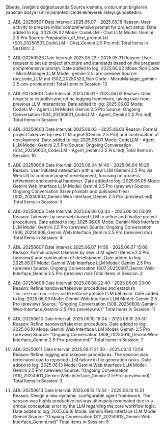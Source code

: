 Elbette, isteğiniz doğrultusunda Source kısmına, o oturumun bilgilerini yansıtan dosya ismini parantez içinde ekleyerek listeyi güncelledim:

1. ADL-20250507
Date Interval: 2025.05.07 - 2025.05.18
Reason: User activity to prepare initial comprehensive prompt for project setup.
Date added to log: 2025.06.02
Mode: CodeLLM - Chat
LLM Model: Gemini 2.5 Pro
Source: Preparation_of_first_prompt.txt (S01_20250507_CodeLLM - Chat_Gemini 2.5 Pro.md)
Total Items in Session: 3

2. ADL-20250523
Date Interval: 2025.05.23 - 2025.05.31
Reason: User request to set up project structure and standards based on the prepared comprehensive prompt.
Date added to log: 2025.06.02
Mode: Roo Code - MicroManager
LLM Model: gemini-2.5-pro-preview
Source: roo_code_LLM.md (S02_20250523_Roo Code - MicroManager_gemini-2.5-pro-preview.md)
Total Items in Session: 13

3. ADL-20250601
Date Interval: 2025.06.01 - 2025.06.02
Reason: User request to establish and refine logging framework, taking over from previous LLM interactions.
Date added to log: 2025.06.02
Mode: CodeLLM - Agent
LLM Model: Gemini 2.5 Pro
Source: Ongoing Conversation (S03_20250601_CodeLLM - Agent_Gemini 2.5 Pro.md)
Total Items in Session: 8

4. ADL-20250603
Date Interval: 2025.06.03 - 2025.06.03
Reason: Formal project takeover by new LLM agent (Gemini 2.5 Pro) and continuation of development.
Date added to log: 2025.06.03
Mode: CodeLLM - Agent
LLM Model: Gemini 2.5 Pro
Source: Ongoing Conversation (S04_20250603_CodeLLM - Agent_Gemini 2.5 Pro.md)
Total Items in Session: 10

5. ADL-20250604
Date Interval: 2025.06.04 14:40 - 2025.06.04 16:25
Reason: User initiated interaction with a new LLM (Gemini 2.5 Pro via Web UI) to continue project development, focusing on process refinement and eventual handover.
Date added to log: 2025.06.05
Mode: Gemini Web Interface
LLM Model: Gemini 2.5 Pro (preview)
Source: Ongoing Conversation (User prompts and uploaded files) (S05_20250604_Gemini Web Interface_Gemini 2.5 Pro (preview).md)
Total Items in Session: 5

6. ADL-20250606
Date Interval: 2025.06.06 03:44 - 2025.06.06 05:09
Reason: Takeover by new web-based LLM to refine and finalize project procedures.
Date added to log: 2025.06.06
Mode: Gemini Web Interface
LLM Model: Gemini 2.5 Pro (preview)
Source: Ongoing Conversation (S06_20250606_Gemini Web Interface_Gemini 2.5 Pro (preview).md)
Total Items in Session: 4

7. ADL-20250607
Date Interval: 2025.06.07 14:56 - 2025.06.07 15:08
Reason: Formal project takeover by new LLM agent (Gemini 2.5 Pro (preview)) and continuation of development.
Date added to log: 2025.06.07
Mode: Gemini Web Interface
LLM Model: Gemini 2.5 Pro (preview)
Source: Ongoing Conversation (S07_20250607_Gemini Web Interface_Gemini 2.5 Pro (preview).md)
Total Items in Session: 2

8. ADL-20250608
Date Interval: 2025.06.08 22:40 - 2025.06.09 23:00
Reason: Refine handover/takeover procedures and establish `llm_interaction_rules.md` to enforce precise LLM behavior.
Date added to log: 2025.06.09
Mode: Gemini Web Interface
LLM Model: Gemini 2.5 Pro (preview)
Source: "Ongoing Conversation (S08_20250608_Gemini-Web-Interface_Gemini-2.5-Pro-preview.md)"
Total Items in Session: 11

9. ADL-20250610
Date Interval: 2025.06.10 16:04 - 2025.06.10 20:30
Reason: Refine handover/takeover procedures.
Date added to log: 2025.06.10
Mode: Gemini Web Interface
LLM Model: Gemini 2.5 Pro (preview)
Source: "Ongoing Conversation (S09_20250610_Gemini-Web-Interface_Gemini-2.5-Pro-preview.md)"
Total Items in Session: 7

10. ADL-20250611
Date Interval: 2025.06.11 21:30 - 2025.06.13 13:56
Reason: Refine logging and takeover procedures. The session was terminated due to repeated LLM failure in file generation tasks.
Date added to log: 2025.06.13
Mode: Gemini Web Interface
LLM Model: Gemini 2.5 Pro (preview)
Source: "Ongoing Conversation (S10_20250611_Gemini-Web-Interface_Gemini-2.5-Pro-preview.md)"
Total Items in Session: 3

11. ADL-20250613
Date Interval: 2025.06.13 15:34 - 2025.06.16 15:51
Reason: Design a new dynamic, configurable agent framework. The session was highly productive but was ultimately terminated due to a critical conceptual error by the LLM regarding the core workflow logic.
Date added to log: 2025.06.16
Mode: Gemini Web Interface
LLM Model: Gemini
Source: "Ongoing Conversation (S11_20250613_Gemini-Web-Interface_Gemini.md)"
Total Items in Session: 9